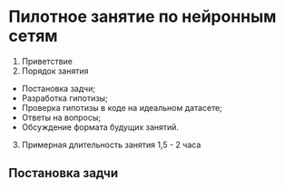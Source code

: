 # Пилотное занятие по нейронным сетям

1) Приветствие
2) Порядок занятия
- Постановка задчи;
- Разработка гипотизы;
- Проверка гипотизы в коде на идеальном датасете;
- Ответы на вопросы;
- Обсуждение формата будущих занятий.
3) Примерная длительность занятия 1,5 - 2 часа

## Постановка задчи


